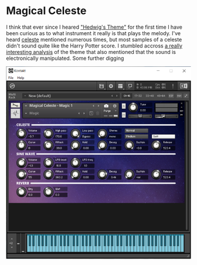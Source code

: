 # Magical Celeste

I think that ever since I heared ["Hedwig's Theme"](https://youtu.be/I35XMs5J7II) for the first time I have been curious as to what instrument it really is that plays the melody. I've heard [celeste](https://www.vsl.co.at/en/Percussions/Celesta) mentioned numerous times, but most samples of a celeste didn't sound quite like the Harry Potter score. I stumbled accross [a really interesting analysis](https://filmmusicnotes.com/2013/04/13/john-williams-themes-part-6-of-6-hedwigs-theme-from-harry-potter/) of the theme that also mentioned that the sound is electronically manipulated. Some further digging 

![screenshot](screenshot.png)
